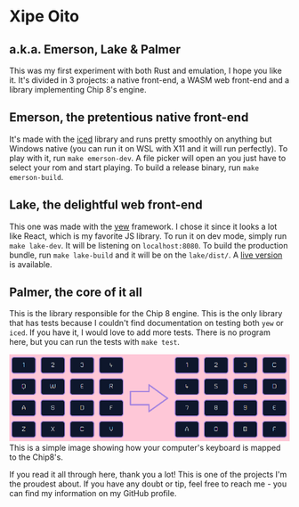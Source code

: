 # Xipe Oito
## a.k.a. Emerson, Lake & Palmer

This was my first experiment with both Rust and emulation, I hope you like it.
It's divided in 3 projects: a native front-end, a WASM web front-end and a library implementing Chip 8's engine.

## Emerson, the pretentious native front-end
It's made with the [iced](https://github.com/hecrj/iced/) library and runs pretty smoothly on anything but Windows native (you can run it on WSL with X11 
and it will run perfectly).
To play with it, run `make emerson-dev`. A file picker will open an you just have to select your rom and start playing.
To build a release binary, run `make emerson-build`.

## Lake, the delightful web front-end
This one was made with the [yew](https://github.com/yewstack/yew) framework. I chose it since it looks a lot like React, which is my favorite JS library.
To run it on dev mode, simply run `make lake-dev`. It will be listening on `localhost:8080`.
To build the production bundle, run `make lake-build` and it will be on the `lake/dist/`.
A [live version](https://chip8.cel.so) is available.

## Palmer, the core of it all
This is the library responsible for the Chip 8 engine. This is the only library that has tests because I couldn't find documentation on testing both `yew` or `iced`. If you have it, 
I would love to add more tests.
There is no program here, but you can run the tests with `make test`.


![Keybinding map, showing how to play the games on your computer's keyboard](https://raw.githubusercontent.com/celsobonutti/xipe-oito/master/map.png)
This is a simple image showing how your computer's keyboard is mapped to the Chip8's.

If you read it all through here, thank you a lot! This is one of the projects I'm the proudest about. If you have any doubt or tip, feel free to reach me - you can find my information 
on my GitHub profile.
